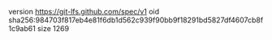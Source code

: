 version https://git-lfs.github.com/spec/v1
oid sha256:984703f817eb4e81f6db1d562c939f90bb9f18291bd5827df4607cb8f1c9ab61
size 1269
